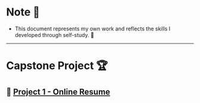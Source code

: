 # Note 📝

- This document represents my own work and reflects the skills I developed through self-study. 💪

---

# Capstone Project 🏆

##  📄 [Project 1 - Online Resume]()
